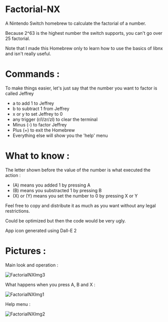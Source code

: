 # Factorial-NX

A Nintendo Switch homebrew to calculate the factorial of a number.

Because 2^63 is the highest number the switch supports, you can't go over 25 factorial.

Note that I made this Homebrew only to learn how to use the basics of libnx and isn't really useful.
# Commands :
To make things easier, let's just say that the number you want to factor is called Jeffrey
  - a to add 1 to Jeffrey
  - b to subtract 1 from Jeffrey
  - x or y to set Jeffrey to 0
  - any trigger (r/l/zr/zl) to clear the terminal
  - Minus (-) to factor Jeffrey
  - Plus (+) to exit the Homebrew
  - Everything else will show you the 'help' menu
# What to know :
The letter shown before the value of the number is what executed the action :
  - (A) means you added 1 by pressing A
  - (B) means you substracted 1 by pressing B
  - (X) or (Y) means you set the number to 0 by pressing X or Y

Feel free to copy and distribute it as much as you want without any legal restrictions.

Could be optimized but then the code would be very ugly.

App icon generated using Dall-E 2
# Pictures :
Main look and operation :

![FactorialNXImg3](https://user-images.githubusercontent.com/124669534/235327250-d9a90377-bb9d-426d-8aa5-2c68ad6c1ccf.jpg)

What happens when you press A, B and X :

![FactorialNXImg1](https://user-images.githubusercontent.com/124669534/235327209-e8877291-833c-49b2-aab1-91b3af10f83f.jpg)

Help menu :

![FactorialNXImg2](https://user-images.githubusercontent.com/124669534/235327242-f34e3f68-9298-4607-aaf0-122e70964660.jpg)
